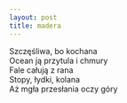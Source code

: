 ```yaml
---
layout: post
title: madera
---
```


Szczęśliwa, bo kochana\
Ocean ją przytula i chmury\
Fale całują z rana\
Stopy, łydki, kolana\
Aż mgła przesłania oczy góry
